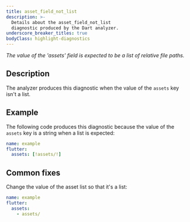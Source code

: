 ```yaml
---
title: asset_field_not_list
description: >-
  Details about the asset_field_not_list
  diagnostic produced by the Dart analyzer.
underscore_breaker_titles: true
bodyClass: highlight-diagnostics
---
```


_The value of the 'assets' field is expected to be a list of relative file
paths._

## Description

The analyzer produces this diagnostic when the value of the `assets` key
isn't a list.

## Example

The following code produces this diagnostic because the value of the
`assets` key is a string when a list is expected:

```yaml
name: example
flutter:
  assets: [!assets/!]
```

## Common fixes

Change the value of the asset list so that it's a list:

```yaml
name: example
flutter:
  assets:
    - assets/
```
